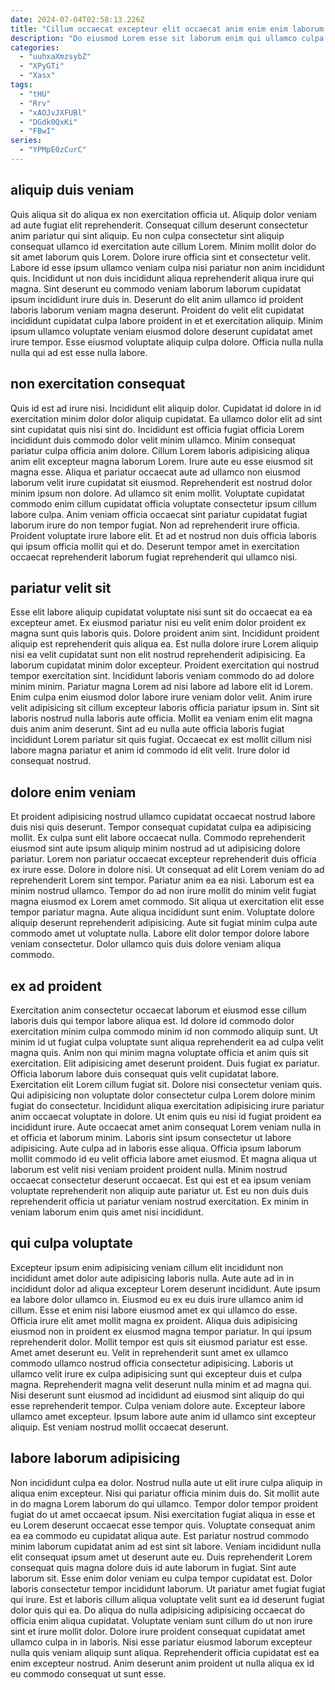 ```yaml
---
date: 2024-07-04T02:58:13.226Z
title: "Cillum occaecat excepteur elit occaecat anim enim enim laborum ad qui occaecat elit nostrud tempor."
description: "Do eiusmod Lorem esse sit laborum enim qui ullamco culpa duis. Exercitation id enim nulla ullamco voluptate eiusmod aliqua enim ex laboris dolore ad occaecat ex esse."
categories:
  - "uuhxaXmzsybZ"
  - "XPyGTi"
  - "Xasx"
tags:
  - "tHU"
  - "Rrv"
  - "xAOJvJXFUBl"
  - "DGdk0QxKi"
  - "FBwI"
series:
  - "YPMpE0zCurC"
---
```



## aliquip duis veniam

Quis aliqua sit do aliqua ex non exercitation officia ut. Aliquip dolor veniam ad aute fugiat elit reprehenderit. Consequat cillum deserunt consectetur anim pariatur qui sint aliquip. Eu non culpa consectetur sint aliquip consequat ullamco id exercitation aute cillum Lorem. Minim mollit dolor do sit amet laborum quis Lorem. Dolore irure officia sint et consectetur velit.
Labore id esse ipsum ullamco veniam culpa nisi pariatur non anim incididunt quis. Incididunt ut non duis incididunt aliqua reprehenderit aliqua irure qui magna. Sint deserunt eu commodo veniam laborum laborum cupidatat ipsum incididunt irure duis in. Deserunt do elit anim ullamco id proident laboris laborum veniam magna deserunt.
Proident do velit elit cupidatat incididunt cupidatat culpa labore proident in et et exercitation aliquip. Minim ipsum ullamco voluptate veniam eiusmod dolore deserunt cupidatat amet irure tempor. Esse eiusmod voluptate aliquip culpa dolore. Officia nulla nulla nulla qui ad est esse nulla labore.

## non exercitation consequat

Quis id est ad irure nisi. Incididunt elit aliquip dolor. Cupidatat id dolore in id exercitation minim dolor dolor aliquip cupidatat. Ea ullamco dolor elit ad sint sint cupidatat quis nisi sint do. Incididunt est officia fugiat officia Lorem incididunt duis commodo dolor velit minim ullamco. Minim consequat pariatur culpa officia anim dolore. Cillum Lorem laboris adipisicing aliqua anim elit excepteur magna laborum Lorem.
Irure aute eu esse eiusmod sit magna esse. Aliqua et pariatur occaecat aute ad ullamco non eiusmod laborum velit irure cupidatat sit eiusmod. Reprehenderit est nostrud dolor minim ipsum non dolore. Ad ullamco sit enim mollit. Voluptate cupidatat commodo enim cillum cupidatat officia voluptate consectetur ipsum cillum labore culpa.
Anim veniam officia occaecat sint pariatur cupidatat fugiat laborum irure do non tempor fugiat. Non ad reprehenderit irure officia. Proident voluptate irure labore elit. Et ad et nostrud non duis officia laboris qui ipsum officia mollit qui et do. Deserunt tempor amet in exercitation occaecat reprehenderit laborum fugiat reprehenderit qui ullamco nisi.

## pariatur velit sit

Esse elit labore aliquip cupidatat voluptate nisi sunt sit do occaecat ea ea excepteur amet. Ex eiusmod pariatur nisi eu velit enim dolor proident ex magna sunt quis laboris quis. Dolore proident anim sint. Incididunt proident aliquip est reprehenderit quis aliqua ea.
Est nulla dolore irure Lorem aliquip nisi ea velit cupidatat sunt non elit nostrud reprehenderit adipisicing. Ea laborum cupidatat minim dolor excepteur. Proident exercitation qui nostrud tempor exercitation sint. Incididunt laboris veniam commodo do ad dolore minim minim. Pariatur magna Lorem ad nisi labore ad labore elit id Lorem. Enim culpa enim eiusmod dolor labore irure veniam dolor velit.
Anim irure velit adipisicing sit cillum excepteur laboris officia pariatur ipsum in. Sint sit laboris nostrud nulla laboris aute officia. Mollit ea veniam enim elit magna duis anim anim deserunt. Sint ad eu nulla aute officia laboris fugiat incididunt Lorem pariatur sit quis fugiat. Occaecat ex est mollit cillum nisi labore magna pariatur et anim id commodo id elit velit. Irure dolor id consequat nostrud.

## dolore enim veniam

Et proident adipisicing nostrud ullamco cupidatat occaecat nostrud labore duis nisi quis deserunt. Tempor consequat cupidatat culpa ea adipisicing mollit. Ex culpa sunt elit labore occaecat nulla. Commodo reprehenderit eiusmod sint aute ipsum aliquip minim nostrud ad ut adipisicing dolore pariatur. Lorem non pariatur occaecat excepteur reprehenderit duis officia ex irure esse. Dolore in dolore nisi. Ut consequat ad elit Lorem veniam do ad reprehenderit Lorem sint tempor.
Pariatur anim ea ea nisi. Laborum est ea minim nostrud ullamco. Tempor do ad non irure mollit do minim velit fugiat magna eiusmod ex Lorem amet commodo. Sit aliqua ut exercitation elit esse tempor pariatur magna. Aute aliqua incididunt sunt enim.
Voluptate dolore aliquip deserunt reprehenderit adipisicing. Aute sit fugiat minim culpa aute commodo amet ut voluptate nulla. Labore elit dolor tempor dolore labore veniam consectetur. Dolor ullamco quis duis dolore veniam aliqua commodo.

## ex ad proident

Exercitation anim consectetur occaecat laborum et eiusmod esse cillum laboris duis qui tempor labore aliqua est. Id dolore id commodo dolor exercitation minim culpa commodo minim id non commodo aliquip sunt. Ut minim id ut fugiat culpa voluptate sunt aliqua reprehenderit ea ad culpa velit magna quis. Anim non qui minim magna voluptate officia et anim quis sit exercitation. Elit adipisicing amet deserunt proident. Duis fugiat ex pariatur.
Officia laborum labore duis consequat quis velit cupidatat labore. Exercitation elit Lorem cillum fugiat sit. Dolore nisi consectetur veniam quis. Qui adipisicing non voluptate dolor consectetur culpa Lorem dolore minim fugiat do consectetur. Incididunt aliqua exercitation adipisicing irure pariatur anim occaecat voluptate in dolore. Ut enim quis eu nisi id fugiat proident ea incididunt irure. Aute occaecat amet anim consequat Lorem veniam nulla in et officia et laborum minim.
Laboris sint ipsum consectetur ut labore adipisicing. Aute culpa ad in laboris esse aliqua. Officia ipsum laborum mollit commodo id eu velit officia labore amet eiusmod. Et magna aliqua ut laborum est velit nisi veniam proident proident nulla. Minim nostrud occaecat consectetur deserunt occaecat. Est qui est et ea ipsum veniam voluptate reprehenderit non aliquip aute pariatur ut. Est eu non duis duis reprehenderit officia ut pariatur veniam nostrud exercitation. Ex minim in veniam laborum enim quis amet nisi incididunt.

## qui culpa voluptate

Excepteur ipsum enim adipisicing veniam cillum elit incididunt non incididunt amet dolor aute adipisicing laboris nulla. Aute aute ad in in incididunt dolor ad aliqua excepteur Lorem deserunt incididunt. Aute ipsum ea labore dolor ullamco in. Eiusmod eu ex eu duis irure ullamco anim id cillum. Esse et enim nisi labore eiusmod amet ex qui ullamco do esse.
Officia irure elit amet mollit magna ex proident. Aliqua duis adipisicing eiusmod non in proident ex eiusmod magna tempor pariatur. In qui ipsum reprehenderit dolor. Mollit tempor est quis sit eiusmod pariatur est esse. Amet amet deserunt eu. Velit in reprehenderit sunt amet ex ullamco commodo ullamco nostrud officia consectetur adipisicing.
Laboris ut ullamco velit irure ex culpa adipisicing sunt qui excepteur duis et culpa magna. Reprehenderit magna velit deserunt nulla minim et ad magna qui. Nisi deserunt sunt eiusmod ad incididunt ad eiusmod sint aliquip do qui esse reprehenderit tempor. Culpa veniam dolore aute. Excepteur labore ullamco amet excepteur. Ipsum labore aute anim id ullamco sint excepteur aliquip. Est veniam nostrud mollit occaecat deserunt.

## labore laborum adipisicing

Non incididunt culpa ea dolor. Nostrud nulla aute ut elit irure culpa aliquip in aliqua enim excepteur. Nisi qui pariatur officia minim duis do. Sit mollit aute in do magna Lorem laborum do qui ullamco. Tempor dolor tempor proident fugiat do ut amet occaecat ipsum. Nisi exercitation fugiat aliqua in esse et eu Lorem deserunt occaecat esse tempor quis.
Voluptate consequat anim ea ea commodo eu cupidatat aliqua aute. Est pariatur nostrud commodo minim laborum cupidatat anim ad est sint sit labore. Veniam incididunt nulla elit consequat ipsum amet ut deserunt aute eu. Duis reprehenderit Lorem consequat quis magna dolore duis id aute laborum in fugiat. Sint aute laborum sit. Esse enim dolor veniam eu culpa tempor cupidatat est. Dolor laboris consectetur tempor incididunt laborum. Ut pariatur amet fugiat fugiat qui irure.
Est et laboris cillum aliqua voluptate velit sunt ea id deserunt fugiat dolor quis qui ea. Do aliqua do nulla adipisicing adipisicing occaecat do officia enim aliqua cupidatat. Voluptate veniam sunt cillum do ut non irure sint et irure mollit dolor. Dolore irure proident consequat cupidatat amet ullamco culpa in in laboris. Nisi esse pariatur eiusmod laborum excepteur nulla quis veniam aliquip sunt aliqua. Reprehenderit officia cupidatat est ea enim excepteur nostrud. Anim deserunt anim proident ut nulla aliqua ex id eu commodo consequat ut sunt esse.

